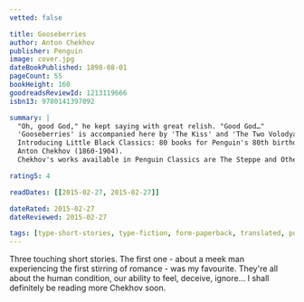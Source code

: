 ```yaml
---
vetted: false

title: Gooseberries
author: Anton Chekhov
publisher: Penguin
image: cover.jpg
dateBookPublished: 1898-08-01
pageCount: 55
bookHeight: 160
goodreadsReviewId: 1213119666
isbn13: 9780141397092

summary: |
  "Oh, good God," he kept saying with great relish. "Good God…" 
  'Gooseberries' is accompanied here by 'The Kiss' and 'The Two Volodyas' - three exquisite depictions of love and loss in nineteenth-century Russia by Chekhov, the great master of the short story form. 
  Introducing Little Black Classics: 80 books for Penguin's 80th birthday. Little Black Classics celebrate the huge range and diversity of Penguin Classics, with books from around the world and across many centuries. They take us from a balloon ride over Victorian London to a garden of blossom in Japan, from Tierra del Fuego to 16th-century California and the Russian steppe. Here are stories lyrical and savage; poems epic and intimate; essays satirical and inspirational; and ideas that have shaped the lives of millions. 
  Anton Chekhov (1860-1904). 
  Chekhov's works available in Penguin Classics are The Steppe and Other Stories, Ward No. 6 and Other Stories, The Lady with the Little Dog and Other Stories, The Shooting Party, Plays and A Life in Letters.

rating5: 4

readDates: [[2015-02-27, 2015-02-27]]

dateRated: 2015-02-27
dateReviewed: 2015-02-27

tags: [type-short-stories, type-fiction, form-paperback, translated, pub-little-black-classics]
---
```


Three touching short stories. The first one - about a meek man experiencing the first stirring of romance - was my favourite. They're all about the human condition, our ability to feel, deceive, ignore… I shall definitely be reading more Chekhov soon.
